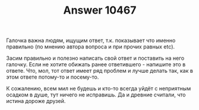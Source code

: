 ﻿---
title: "Answer 10467"
se.owner.user_id: 17609
se.owner.display_name: "ЮрийСПб"
se.owner.link: "https://ru.meta.stackoverflow.com/users/17609/%d0%ae%d1%80%d0%b8%d0%b9%d0%a1%d0%9f%d0%b1"
se.answer_id: 10467
se.question_id: 10466
se.post_type: answer
se.score: 24
se.is_accepted: False
---
<p>Галочка важна людям, ищущим ответ, т.к. показывает что именно правильно (по мнению автора вопроса и при прочих равных etc).</p>

<p>Засим правильно и полезно написать свой ответ и поставить на него галочку. Если не хотите обижать ранее ответившего - напишите это в ответе. Что, мол, тот ответ имеет ряд проблем и лучше делать так, как в этом ответе потому-то и посему-то.</p>

<p>К сожалению, всем мил не будешь и кто-то всегда уйдёт с неприятным осадком в душе, тут ничего не исправишь. Да и древние считали, что истина дороже друзей.</p>

